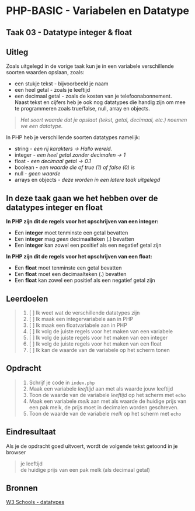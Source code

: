 # PHP-BASIC - Variabelen en Datatype

## Taak 03 - Datatype integer & float

## Uitleg

Zoals uitgelegd in de vorige taak kun je in een variabele verschillende soorten waarden opslaan, zoals:

* een stukje tekst - bijvoorbeeld je naam
* een heel getal - zoals je leeftijd  
* een decimaal getal - zoals de kosten van je telefoonabonnement.  
Naast tekst en cijfers heb je ook nog datatypes die handig zijn om mee te programmeren zoals true/false, null, array en objects.

>_Het soort waarde dat je opslaat (tekst, getal, decimaal, etc.) noemen we een datatype._

In PHP heb je verschillende soorten datatypes namelijk:

* string - _een rij karakters -> Hallo wereld._
* integer - _een heel getal zonder decimalen -> 1_
* float - _een decimaal getal -> 0.1_
* boolean - _een waarde die of true (1) of false (0) is_
* null - _geen waarde_
* arrays en objects - _deze worden in een latere taak uitgelegd_

## In deze taak gaan we het hebben over de datatypes integer en float

**In PHP zijn dit de regels voor het opschrijven van een integer:**

* Een **integer** moet tenminste een getal bevatten
* Een **integer** mag _geen_ decimaalteken (.) bevatten
* Een **integer** kan zowel een positief als een negatief getal zijn
>
**In PHP zijn dit de regels voor het opschrijven van een float:**

* Een **float** moet tenminste een getal bevatten
* Een **float** moet een decimaalteken (.) bevatten
* Een **float** kan zowel een positief als een negatief getal zijn

## Leerdoelen

>1. [ ] Ik weet wat de verschillende datatypes zijn
>2. [ ] Ik maak een integervariabele aan in PHP
>3. [ ] Ik maak een floatvariabele aan in PHP
>4. [ ] Ik volg de juiste regels voor het maken van een variabele
>5. [ ] Ik volg de juiste regels voor het maken van een integer
>6. [ ] Ik volg de juiste regels voor het maken van een float
>7. [ ] Ik kan de waarde van de variabele op het scherm tonen

## Opdracht

>1. Schrijf je code in `index.php`
>2. Maak een variabele _leeftijd_ aan met als waarde jouw leeftijd
>3. Toon de waarde van de variabele _leeftijd_ op het scherm met `echo`
>4. Maak een variabele _melk_ aan met als waarde de huidige prijs van een pak melk, de prijs moet in decimalen worden geschreven.
>5. Toon de waarde van de variabele _melk_ op het scherm met `echo`

## Eindresultaat

Als je de opdracht goed uitvoert, wordt de volgende tekst getoond in je browser

>je leeftijd  
>de huidige prijs van een pak melk (als decimaal getal)

## Bronnen

[W3 Schools - datatypes](https://www.w3schools.com/PHP/php_datatypes.asp)

<!--- ------------ DIT COMMENTAAR LATEN STAAN AUB ------------
------------------ ------------------------------ ------------
------------------ eagle ref:8728185
------------------ ------------------------------ ------------
------------------ DIT COMMENTAAR LATEN STAAN AUB -------- -->
